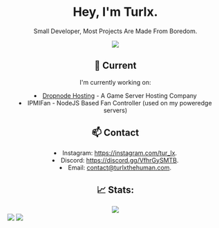 
<div align="center">
  <h1>Hey, I'm Turlx.</h1>
  <p>Small Developer, Most Projects Are Made From Boredom.</p>
  <p>
    <a href="https://skillicons.dev">
      <img src='https://skillicons.dev/icons?i=arduino,linux,php,js,nodejs,html,css,vite,mongodb,mysql,nginx,vscode' />
    </a>
  </p>
  
  <h2>🔭 Current</h2>

I'm currently working on:
  <li><a href="https://dropnode.net">Dropnode Hosting</a> - A Game Server Hosting Company </li>
<li>IPMIFan - NodeJS Based Fan Controller (used on my poweredge servers)</li>

  <h2> 📫 Contact </h2>
  <li>Instagram: <a href="https://instagram.com/tur_lx">https://instagram.com/tur_lx</a>.</li>
  <li>Discord: <a href="https://discord.gg/VfhrGySMTB">https://discord.gg/VfhrGySMTB</a>.</li>
  <li>Email: <a href="contact@turlxthehuman.com">contact@turlxthehuman.com</a>.</li>


  <h2>📈 Stats: </h2>
<div>
<img src="http://github-profile-summary-cards.vercel.app/api/cards/profile-details?username=turlxthehuman&theme=default">
</div>


<div style="display: flex;">

<img src="http://github-profile-summary-cards.vercel.app/api/cards/repos-per-language?username=turlxthehuman&theme=default" style="padding: 2px">

<img src="http://github-profile-summary-cards.vercel.app/api/cards/most-commit-language?username=turlxthehuman&theme=default" style="padding: 2px">

</div>
</div>


